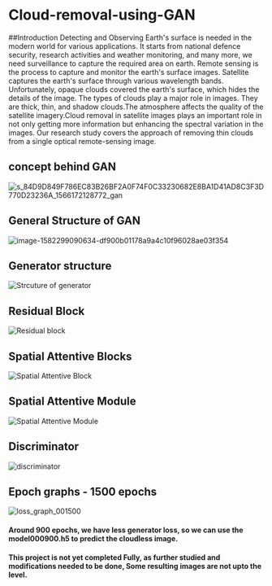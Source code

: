 # Cloud-removal-using-GAN

##Introduction
Detecting and Observing Earth's surface is needed in the
modern world for various applications. It starts from
national defence security, research activities and weather
monitoring, and many more, we need surveillance to capture
the required area on earth. Remote sensing is the process to
capture and monitor the earth's surface images. Satellite
captures the earth's surface through various wavelength
bands. Unfortunately, opaque clouds covered the earth's
surface, which hides the details of the image. The types of
clouds play a major role in images. They are thick, thin, and
shadow clouds.The atmosphere affects the quality of the
satellite imagery.Cloud removal in satellite images plays an
important role in not only getting more information but
enhancing the spectral variation in the images. Our research
study covers the approach of removing thin clouds from a
single optical remote-sensing image.

## concept behind GAN
![s_84D9D849F786EC83B26BF2A0F74F0C33230682E8BA1D41AD8C3F3D770D23236A_1566172128772_gan](https://user-images.githubusercontent.com/113841890/228699301-fa7a2c65-7f19-4c56-a83c-513c724da262.png)

## General Structure of GAN
![image-1582299090634-df900b01178a9a4c10f96028ae03f354](https://user-images.githubusercontent.com/113841890/229361411-e43f2fee-f799-4e68-8c85-35e342cef3bd.png)


## Generator structure
![Strcuture of generator](https://user-images.githubusercontent.com/113841890/229360612-4e45bf3f-7a8e-476a-8b40-b4313f3a988f.PNG)

## Residual Block
![Residual block](https://user-images.githubusercontent.com/113841890/228701819-46f47b99-54c3-4964-8a88-1468d4a4e767.PNG)


## Spatial Attentive Blocks
![Spatial Attentive Block](https://user-images.githubusercontent.com/113841890/228701847-cfc2ccde-375a-4609-885e-0a1f5e5e57a3.PNG)


## Spatial Attentive Module
![Spatial Attentive Module](https://user-images.githubusercontent.com/113841890/228701871-a6e83b5f-f8f0-4785-aaf4-ee35946efecb.PNG)

## Discriminator
![discriminator](https://user-images.githubusercontent.com/113841890/228702016-39bbc653-6cba-47e6-a053-0da507da6851.PNG)

## Epoch graphs - 1500 epochs
![loss_graph_001500](https://user-images.githubusercontent.com/113841890/229360663-760d26f4-052d-4bf3-87fb-fa1c181c20d5.jpg)

#### Around 900 epochs, we have less generator loss, so we can use the model000900.h5 to predict the cloudless image.

#### This project is not yet completed Fully, as further studied and modifications needed to be done, Some resulting images are not upto the level.




